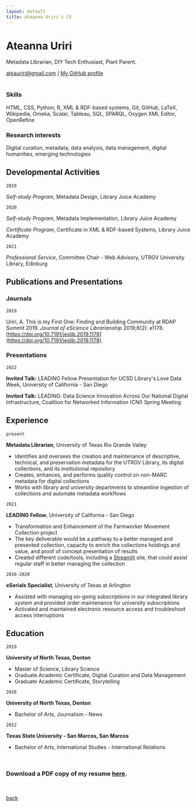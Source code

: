 ```yaml
---
layout: default
title: Ateanna Uriri's CV
---
```

# Ateanna Uriri
Metadata Librarian, DIY Tech Enthusiast, Plant Parent.

<div id="webaddress">
<a href="ateauriri@gmail.com">ateauriri@gmail.com</a>
| <a href="https://github.com/aouriri">My GitHub profile</a>
</div>

</br>


### Skills

HTML, CSS, Python, R, XML & RDF-based systems, Git, GitHub, LaTeX, Wikipedia, Omeka, Scalar, Tableau, SQL, SPARQL, Oxygen XML Editor, OpenRefine

### Research interests

Digital curation, metadata, data analysis, data management, digital humanities, emerging technologies


## Developmental Activities

`2019`

*Self-study Program*, Metadata Design, Library Juice Academy

`2020`

*Self-study Program*, Metadata Implementation, Library Juice Academy

*Certificate Program*, Certificate in XML & RDF-based Systems, Library Juice Academy

`2021`

*Professional Service*, Committee Chair - Web Advisory, UTRGV University Library, Edinburg


## Publications and Presentations

### Journals

`2019`

Uriri, A. This is my First One: Finding and Building Community at RDAP Summit 2019. *Journal of eScience Librarianship* 2019;8(2): e1178. [https://doi.org/10.7191/jeslib.2019.1178](https://doi.org/10.7191/jeslib.2019.1178).

### Presentations

`2022`

**Invited Talk:** LEADING Fellow Presentation for UCSD Library's Love Data Week, University of California - San Diego

**Invited Talk:** LEADING: Data Science Innovation Across Our National Digital Infrastructure, Coalition for Networked Information (CNI) Spring Meeting


## Experience

`present`

__Metadata Librarian__, University of Texas Rio Grande Valley

- Identifies and oversees the creation and maintenance of descriptive, technical, and preservation metadata for the UTRGV Library, its digital collections, and its institutional repository
- Creates, enhances, and performs quality control on non-MARC metadata for digital collections
- Works with library and university departments to streamline ingestion of collections and automate metadata workflows

`2021`

__LEADING Fellow__, University of California - San Diego

- Transformation and Enhancement of the Farmworker Movement Collection project
- The key deliverable would be a pathway to a better managed and presented collection, capacity to enrich the collections holdings and value, and proof of concept presentation of results
- Created different code/tools, including a [Streamlit](https://share.streamlit.io/aouriri/pytranscriber/main) site, that could assist regular staff in better managing the collection

`2016-2020`

__eSerials Specialist__, University of Texas at Arlington

- Assisted with managing on-going subscriptions in our integrated library system and provided order maintenance for university subscriptions
- Activated and maintained electronic resource access and troubleshoot access interruptions

## Education

`2019`

__University of North Texas, Denton__

- Master of Science, Library Science
- Graduate Academic Certificate, Digital Curation and Data Management
- Graduate Academic Certificate, Storytelling

`2016`

__University of North Texas, Denton__

- Bachelor of Arts, Journalism - News

`2012`

__Texas State University - San Marcos, San Marcos__

- Bachelor of Arts, International Studies - International Relations

</br>

### Download a PDF copy of my resume [here](https://aouriri.github.io/assets/resume.pdf).

</br>


[back](./)

